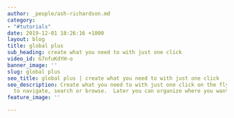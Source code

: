 ```yaml
---
author: _people/ash-richardson.md
category:
- "#tutorials"
date: 2019-12-01 18:26:16 +1000
layout: blog
title: global plus
sub_heading: create what you need to with just one click
video_id: G7nfuKdYH-o
banner_image: ''
slug: global plus
seo_title: global plus | create what you need to with just one click
seo_description: Create what you need to with just one click on the fly, without having
  to navigate, search or browse.  Later you can organize where you want to put it.
feature_image: ''

---
```

